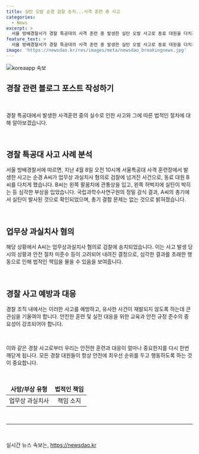 ```yaml
---
title: 실탄 오발 순경 검찰 송치...사격 훈련 중 사고
categories:
  - News
excerpt: >
  서울 방배경찰서가 경찰 특공대의 사격 훈련 중 발생한 실탄 오발 사고로 동료 대원을 다치게 한 순경 A씨를 업무상과실치사 혐의로 검찰에 넘겼다. A씨는 4월 8일 오전 서울특공대 사격 훈련장에서 훈련 중 동료 B씨를 다치게 한 혐의를 받고 있다. B씨는 팔과 허벅지에 다친 채 응급 수술을 받았고, 국립과학수사연구원의 감식 결과 A씨의 총기에서 실탄이 발사됐다는 결론을 내렸다.
feature_text: >
  서울 방배경찰서가 경찰 특공대의 사격 훈련 중 발생한 실탄 오발 사고로 동료 대원을 다치게 한 순경 A씨를 업무상과실치사 혐의로 검찰에 넘겼다. A씨는 4월 8일 오전 서울특공대 사격 훈련장에서 훈련 중 동료 B씨를 다치게 한 혐의를 받고 있다. B씨는 팔과 허벅지에 다친 채 응급 수술을 받았고, 국립과학수사연구원의 감식 결과 A씨의 총기에서 실탄이 발사됐다는 결론을 내렸다.
image: 'https://newsdao.kr/res/images/meta/newsdao_breakingnews.jpg'
---
```


<p><img src="https://newsdao.kr/res/images/meta/newsdao_breakingnews.jpg" alt="koreaapp 속보" /></p>

<h2 data-ke-size="size26">경찰 관련 블로그 포스트 작성하기</h2>

<p data-ke-size="size16">&nbsp;</p>

<p data-ke-size="size16">경찰 특공대에서 발생한 사격훈련 중의 실수로 인한 사고와 그에 따른 법적인 절차에 대해 알아보겠습니다.</p>

<p data-ke-size="size16">&nbsp;</p>

<h2 data-ke-size="size24">경찰 특공대 사고 사례 분석</h2>

<p data-ke-size="size16">서울 방배경찰서에 따르면, 지난 4월 8일 오전 10시께 서울특공대 사격 훈련장에서 발생한 사고는 순경 A씨가 업무상 과실치사 혐의로 검찰에 넘겨진 사건으로, 동료 대원 B씨를 다치게 했습니다. B씨는 왼쪽 팔꿈치에 관통상을 입고, 왼쪽 허벅지에 실탄이 박히는 등 심각한 부상을 입었습니다. 국립과학수사연구원의 정밀 감식 결과, A씨의 총기에서 실탄이 발사된 것으로 확인되었으며, 총기 결함 문제는 없는 것으로 밝혀졌습니다.</p>

<p data-ke-size="size16">&nbsp;</p>

<h2 data-ke-size="size24">업무상 과실치사 혐의</h2>

<p data-ke-size="size16">해당 상황에서 A씨는 업무상과실치사 혐의로 검찰에 송치되었습니다. 이는 사고 발생 당시의 상황과 안전 절차 미준수 등이 고려되어 내려진 결정으로, 심각한 결과를 초래한 행동으로 인해 법적인 책임을 물을 수 있음을 보여줍니다.</p>

<p data-ke-size="size16">&nbsp;</p>

<h2 data-ke-size="size24">경찰 사고 예방과 대응</h2>

<p data-ke-size="size16">경찰 조직 내에서는 이러한 사고를 예방하고, 유사한 사건이 재발되지 않도록 하는데 큰 관심을 기울여야 합니다. 안전한 훈련 및 실전 대응을 위한 교육과 안전 규정 준수의 중요성이 강조되어야 합니다.</p>

<p data-ke-size="size16">&nbsp;</p>

<p data-ke-size="size16">이와 같은 경찰 사고로부터 우리는 안전한 훈련과 대응이 얼마나 중요한지를 다시 한번 깨닫게 됩니다. 모든 경찰 대원들이 항상 안전에 최우선 순위를 두고 행동하도록 하는 것이 중요합니다.</p>

<p data-ke-size="size16">&nbsp;</p>

<table>
<thead>
<tr>
<td style="text-align: center; height: 17px;"><b>사망/부상 유형</b></td>
<td style="text-align: center; height: 17px;"><b>법적인 책임</b></td>
</tr>
</thead>
<tbody>
<tr>
<td style="text-align: center; height: 17px;">업무상 과실치사</td>
<td style="text-align: center; height: 17px;">책임 소지</td>
</tr>
</tbody>
</table>

<p data-ke-size="size16">&nbsp;</p>

<hr>

<p data-ke-size="size16">&nbsp;</p>
실시간 뉴스 속보는, <a href="https://newsdao.kr" rel="dofollow">https://newsdao.kr</a>


